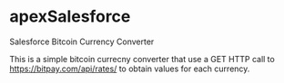 # apexSalesforce
Salesforce Bitcoin Currency Converter

This is a simple bitcoin currecny converter that use a GET HTTP call to https://bitpay.com/api/rates/ to obtain values for each currency. 
